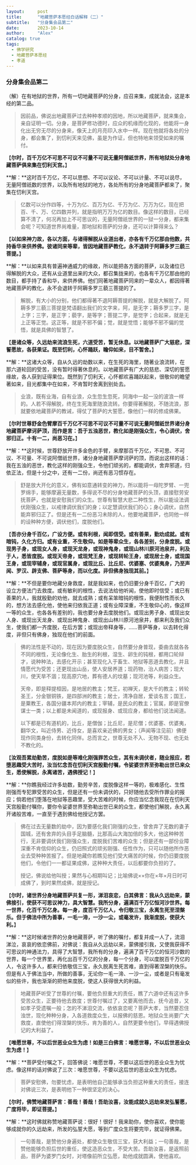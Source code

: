 ```yaml
---
layout:     post
title:      "地藏菩萨本愿经白话解释（二）"
subtitle:   "分身集会品第二"
date:       2023-10-14
author:     "Alex"
catalog: true
tags:
  - 佛学研究
  - 地藏菩萨本愿经
  - 孝道
---
```


### **分身集会品第二**

（解）在有地狱的世界，所有一切地藏菩萨的分身，应召来集，成就法会，这是本经的第二品。

> 因前品，佛说出地藏菩萨过去种种孝顺的因地，所以地藏菩萨，就来集会，亲自证明一切。分身，是菩萨修功德时，应众的机缘而化现的，他能将一身化出无穷无尽的分身来，像天上的月亮印入水中一样。现在他就将各处的分身，都会集了，到忉利天来见佛，虽是为作证，但也特地来领受如来的嘱付。

【**尔时，百千万亿不可思不可议不可量不可说无量阿僧祇世界，所有地狱处分身地藏菩萨俱来集在忉利天宫。**】

**解：**这时百千万亿，不可以思想、不可以议论、不可以计量、不可以说尽，无量阿僧祇数的世界，以及所有地狱的地方，各处所有的分身地藏菩萨都来了，聚集在忉利天宫。

> 亿数可以分作四等，十万为亿、百万为亿、千万为亿、万万为亿，现在把百、千、万、亿四数并列，就是指明万万为亿的数目。像这样的数目，已经算不清了，何况再加上不可思议的，无量阿僧祇世界的一狱一分身，都来集会呢？可知道世界尚难量，那地狱和菩萨的分身，还可以计算得来么？

【**以如来神力故，各以方面，与诸得解脱从业道出者，亦各有千万亿那由他数，共持香华来供养佛。彼诸同来等辈，皆因地藏菩萨教化，永不退转于阿耨多罗三藐三菩提。**】

**解：**以如来具有普遍神通威力的缘故，所以能把各方面的菩萨，以及诸位已得解脱的大众，还有从业道里出来的大众，都召集拢来的，也各有千万亿那由他的数目，都手持了香和华，来供养佛。他们同著地藏菩萨同来的一辈众人，都因得著地藏菩萨的教化，永不会退转于阿耨多罗三藐三菩提的了。

> 解脱，有大小的分别，他们都得著不退阿耨菩提的解脱，就是大解脱了。阿耨多罗三藐三菩提是梵语翻出我们的文字来，阿，是无字；耨多罗三字，是上字；三字，是正字；藐字，是等字；菩提二字，是觉字；合起来，就是无上正等正觉。这正等，就是不邪不偏；觉，就是觉悟；能够不邪不偏的觉悟，就是具佛的智慧了。

【**是诸众等，久远劫来流浪生死，六道受苦，暂无休息。以地藏菩萨广大慈悲，深誓愿故，各获果证。既至忉利，心怀踊跃，瞻仰如来，目不暂舍。**】

**解：**这诸大众等，自从久远的劫数以来，在生死的海里，随著业浪流转，在那六道轮回的受苦，没有暂时得著休息的。以地藏菩萨有广大的慈悲、深切的誓愿缘故，各人获到证得果位。既然到了忉利天，心怀都欢喜踊跃起来，很敬仰的瞻望著如来，目光都集中在如来，不肯暂时舍离到别处去。

> 业浪，既有业海，自有业浪，众生忽生忽死，同海中一起一没的波浪一样的。人若不得解脱，终在生死海里随浪流转。你要得著解脱，不随流浪，那就要依地藏菩萨的教诫，得仗了菩萨的大誓愿，像他们一样的修成佛果。

【**尔时世尊舒金色臂摩百千万亿不可思不可议不可量不可说无量阿僧祇世界诸分身地藏菩萨摩诃萨顶，而作是言：吾于五浊恶世，教化如是刚强众生，令心调伏，舍邪归正。十有一二，尚恶习在。**】

**解：**这时候，世尊舒放开许多金色的手臂，来摩那百千万亿，不可思、不可议、不可量、不可说阿僧祇世界，诸分身地藏菩萨摩诃萨的顶，而说出这样的话：我在五浊的恶世，教化这样的刚强众生，令他们顽劣的，都能调伏，舍弃邪道，归依正法，但是十分之中，还有一二份，尚还有恶习惯存在。

> 舒是放大开化的意义，佛有如意通转变的神力，所以能将一母陀罗臂、一兜罗绵手，能够摩遍无量数，多得说不尽的分身地藏菩萨的头顶，直接慰劳安抚菩萨，也就是安慰我们的众生。世尊有智慧大悲二种性生，所以能设法调伏刚强众生，以戒律调伏我们的身；以定慧调伏我们的心；身心调伏，自然能弃邪归正了。但是还有一二份恶习未除的人，他要地藏菩萨，也同他一样的设种种方便，调伏他们，度脱他们。

【**吾亦分身千百亿，广设方便。或有利根，闻即信受。或有善果，勤劝成就。或有暗钝，久化方归。或有业重，不生敬仰。如是等辈众生，各各差别，分身度脱。或现男子身，或现女人身，或现天龙身，或现神鬼身，或现山林川原河池泉井，利及于人，悉皆度脱。或现天帝身，或现梵王身，或现转轮王身，或现居士身，或现国王身，或现宰辅身，或现官属身，或现比丘、比丘尼、优婆塞、优婆夷身，乃至声闻、罗汉、辟支佛、菩萨等身，而以化度。非但佛身独现其前。**】

**解：**不但是要你地藏分身救度，就是我如来，也仍旧要分身千百亿，广大的设立方便法门去救度。或有敏利的根性，去说法给他听闻，使他即时信受；或已有善果的人，我就殷勤的劝他，就去成熟；或有呆笨暗钝的根性，我便耐性而长久的，想方法去感化他，使他来归依我正道；或有业障深重，不生敬仰心的，像这样一等的众生，也各各有差别的，我也要分身去度脱他们。或现出男子身、或现出女人身、或现出天龙身、或现出神鬼身、或现出山林川原河池泉井，都来利及我们众生，使我们都一齐度脱，在后方罢；或现出帝释身等，……菩萨等身，以去转化得度，非但只有佛身，独现在他们的前面。

> 佛的法性是不动的，现在因为要度脱众生，自然要分身普现，委曲去就各各不同的根性，无论像化生、胎生的利根，湿生、卵生的钝根，都用口轮辩才，说种种法，去感化开示；甚至现化入于畜生、地狱等恶道去教化，并且情愿代为受苦；还更现出山岳，使人安居养道；现药物，治人病苦；现大川，使天旱不涸；现高原穴地，葬有德人的坟墓；现河池等，利益众生。
>
> 天帝，即是释提桓因，是地居的教主；梵王，初禅天，是大千的教主；转轮圣王，分金银铜铁，是四部洲的教主；居士，清净自居，爱谈名言；国王，是粟教王，各国分疆本邦内的教主；宰辅，是民众的教主；官属，即是官僚谋士一类；以上都是未闻道的，或现报身、或现应身，都给他们说法闻道。
>
> 以下都是已有道机的，比丘，是僧伽；比丘尼，是尼僧；优婆塞、优婆夷，翻华文，叫近侍男、近侍女，是喜欢亲近佛的男女；（声闻等注见前）佛便现作同类身份，去转化同伴。总而言之，世尊无处不入、无物不现、也无处不教化的。

【**汝观吾累劫勤苦，度脱如是等难化刚强罪苦众生，其有未调伏者，随业报应，若堕恶趣受大苦时，汝当忆念吾在忉利天宫殷勤付嘱，令娑婆世界至弥勒出世已来众生，悉使解脱，永离诸苦，遇佛授记！**】

**解：**你瞧我经过许多劫数，勤劳辛苦，度脱像这样一等的，极难感化、生性刚强而专犯罪受苦的众生，但是还有一份未调伏的，只好随他去受所作罪业的报应；倘若他们堕落在地狱等恶趣里，受大苦难的时候，你应当忆念我现在在忉利天天宫殷勤付嘱你，要你令娑婆世界至弥勒出世已来的众生，都使他们解脱，永久离开诸般苦难，一直至于遇到佛给他授记方罢。

> 佛在过去无量数的劫中，因为要感化我们刚强的众生，曾舍弃了无数的妻子国城，还有舍弃的头目手足脑髓，比那高山大海加倍的多大，他这种种苦行，无非要调伏我们刚强众生，度脱我们苦难的众生；但是还有一部份业障深重不肯信仰的众生，仍旧照式的顽劣刚强、任性作为，只可以随他所作恶业去受种种苦报了。但是地藏你若瞧见他们受大痛苦的时候，你仍旧要度脱他们，令他们一一都证果成佛，这种种大责任，以后都要你负担的了。
>
> 授记，佛说给他叫授；果然与心相期叫记；比喻佛说××你在×年×月日时可成佛了，到时果然成佛，就是授记。

【**尔时，诸世界分身地藏菩萨共复一形，涕泪哀恋，白其佛言：我从久远劫来，蒙佛接引，使获不可思议神力，具大智慧。我所分身，遍满百千万亿恒河沙世界。每一世界，化百千万亿身。每一身，度百千万亿人，令归敬三宝，永离生死至涅槃乐。但于佛法中所为善事，一毛一渧，一沙一尘，或毫发许，我渐度脱，使获大利。**】

**解：**这时候诸世界的分身地藏菩萨，听了佛的嘱付，都复并成一人了，流泪涕泣，哀哀的依恋佛前，对佛说：我自从久远劫以来，蒙佛接引我，又使我获得不可思议的神通法力，具得了大智慧，我所有的分身，遍满了百千万亿的恒河沙数的世界，每一个世界里，再化出百千万亿的分身，每一个分身，可以度脱百千万亿的人，令这许多人，都来归依敬信三宝，永久脱离生死苦难，直到得著涅槃的快乐。但是有人于佛法当中，所做的善事，无论你一毛一渧、一沙一尘，或者是只有毫发似的些许，我也渐渐的把他来度脱，使这人获得很大的利益。

> 地藏菩萨听受了世尊的付嘱，要他负担重大的责任，瞧了六道中还有这许多受苦众生，正要待他去救度；世尊付嘱过了，又要离他而去，抚今追昔，又如孝子受遗嘱一般；怎的不涕泪交流，依依哀恋呢？菩萨大孝，当然要忍住浊世，现化种种分身，入各道救度众生，以报佛的慈恩。地狱众生尚要广大救度，直使他们得涅槃的快乐，肯为善的人，自然更要令他们，早得遇佛授记的大利益了。

【**唯愿世尊，不以后世恶业众生为虑！如是三白佛言：唯愿世尊，不以后世恶业众生为虑！**】

**解：**菩萨受付嘱之下，回答佛说：唯愿世尊，不要以这后世的恶业众生为忧虑。像这样的话对佛说了三次：唯愿世尊，不要以这后世的恶业众生为忧虑。

> 菩萨安慰佛，勿要忧虑，是表明他自己能够承当负担这种重大的责任，接连对佛说三次，是表明他下一种很坚定的决心。

【**尔时，佛赞地藏菩萨言：善哉！善哉！吾助汝喜，汝能成就久远劫来发弘誓愿，广度将毕，即证菩提。**】

**解：**这时佛就称赞地藏菩萨说：很好！很好！我来助你，使你喜欢，使你能够成就你的久远劫来，所发的弘誓大愿，等到广度众生将要完毕，就证得佛果。

> 一句善哉，是赞他分身遍处，都使众生敬信三宝，获大利益；一句善哉，是赞他能够负担后世的重任，使这造恶众生，不受大苦。吾助汝喜，是返照前品，菩萨为婆罗门女时，对塔像前所立弘愿，助他成就圆满，使他喜欢。
